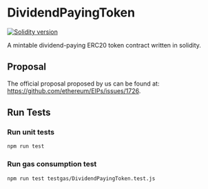 # DividendPayingToken

[![Solidity version](https://img.shields.io/badge/Solidity-0.8.4-blue.svg)](https://solidity.readthedocs.io/en/v0.8.4/index.html)

A mintable dividend-paying ERC20 token contract written in solidity.

## Proposal

The official proposal proposed by us can be found at: https://github.com/ethereum/EIPs/issues/1726.

## Run Tests

### Run unit tests
```sh
npm run test
```

### Run gas consumption test
```sh
npm run test testgas/DividendPayingToken.test.js
```
